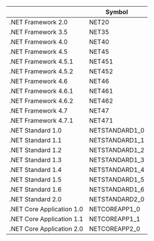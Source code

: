 |                           | Symbol         |
| ------------------------- | -------------- |
| .NET Framework 2.0        | NET20          |
| .NET Framework 3.5        | NET35          |
| .NET Framework 4.0        | NET40          |
| .NET Framework 4.5        | NET45          |
| .NET Framework 4.5.1      | NET451         |
| .NET Framework 4.5.2      | NET452         |
| .NET Framework 4.6        | NET46          |
| .NET Framework 4.6.1      | NET461         |
| .NET Framework 4.6.2      | NET462         |
| .NET Framework 4.7        | NET47          |
| .NET Framework 4.7.1      | NET471         |
| .NET Standard 1.0         | NETSTANDARD1_0 |
| .NET Standard 1.1         | NETSTANDARD1_1 |
| .NET Standard 1.2         | NETSTANDARD1_2 |
| .NET Standard 1.3         | NETSTANDARD1_3 |
| .NET Standard 1.4         | NETSTANDARD1_4 |
| .NET Standard 1.5         | NETSTANDARD1_5 |
| .NET Standard 1.6         | NETSTANDARD1_6 |
| .NET Standard 2.0         | NETSTANDARD2_0 |
| .NET Core Application 1.0 | NETCOREAPP1_0  |
| .NET Core Application 1.1 | NETCOREAPP1_1  |
| .NET Core Application 2.0 | NETCOREAPP2_0  |
